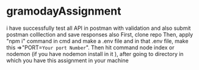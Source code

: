 # gramodayAssignment

i have successfully test all API in postman with validation and also submit postman colllection and save responses also 
First, clone repo
Then, apply "npm i" command in cmd and make a .env file 
and in that .env file, make this =>"PORT=`Your port Number`".
Then hit command node index or nodemon (if you have nodemon install in it ), after going to directory in which you have this assignment in your machine
